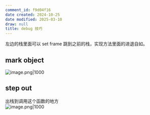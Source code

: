 ```yaml
---
comment_id: f9d04f16
date created: 2024-10-25
date modified: 2025-03-10
draw: null
title: debug 技巧
---
```

左边的栈里面可以 set frame 跳到之前的栈，实现方法里面的进退自如。

## mark object

![image.png|1000](https://imagehosting4picgo.oss-cn-beijing.aliyuncs.com/imagehosting/fix-dir%2Fpicgo%2Fpicgo-clipboard-images%2F2024%2F10%2F25%2F13-33-01-2ccc8744b9fb80ec602b39fd8948da82-202410251333169-062813.png)

## step out

出栈到调用这个函数的地方  
![image.png|1000](https://imagehosting4picgo.oss-cn-beijing.aliyuncs.com/imagehosting/fix-dir%2Fpicgo%2Fpicgo-clipboard-images%2F2024%2F10%2F25%2F13-59-29-1cbef40445cbc35d4a4e56826be01eee-202410251359218-4dfacf.png)
